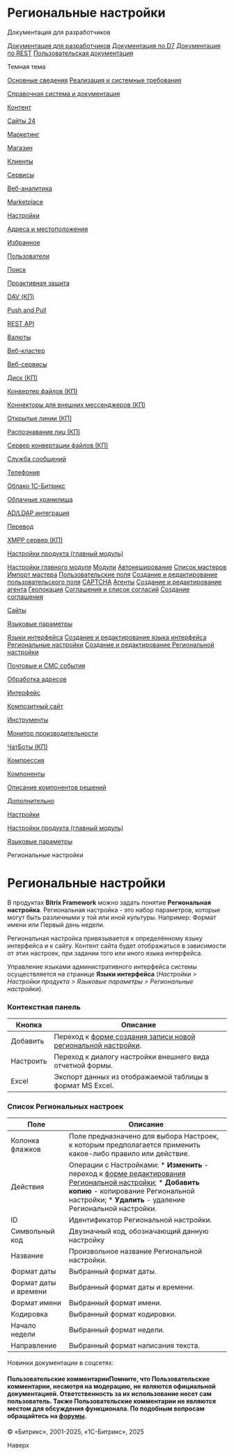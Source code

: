 # Региональные настройки

Документация для разработчиков

[Документация для разработчиков](https://dev.1c-bitrix.ru/api_help/)
[Документация по D7](https://dev.1c-bitrix.ru/api_d7/)
[Документация по REST](https://dev.1c-bitrix.ru/rest_help/)
[Пользовательская документация](https://dev.1c-bitrix.ru/user_help/)

Темная тема

[Основные сведения](/user_help/index.php)
[Реализация и системные требования](/user_help/reqintro.php)

[Справочная система и документация](/user_help/help/index.php)

[Контент](/user_help/content/index.php)

[Сайты 24](/user_help/sites24/index.php)

[Маркетинг](/user_help/marketing/index.php)

[Магазин](/user_help/store/index.php)

[Клиенты](/user_help/clients/index.php)

[Сервисы](/user_help/service/index.php)

[Веб-аналитика](/user_help/statistic/index.php)

[Marketplace](/user_help/marketplace/index.php)

[Настройки](/user_help/settings/index.php)

[Адреса и местоположения](/user_help/settings/location/index.php)

[Избранное](/user_help/settings/favorites/index.php)

[Пользователи](/user_help/settings/users/index.php)

[Поиск](/user_help/settings/search/index.php)

[Проактивная защита](/user_help/settings/security/index.php)

[DAV (КП)](/user_help/settings/dav/index.php)

[Push and Pull](/user_help/settings/pull/index.php)

[REST API](/user_help/settings/rest_api/index.php)

[Валюты](/user_help/settings/currency/index.php)

[Веб-кластер](/user_help/settings/cluster/index.php)

[Веб-сервисы](/user_help/settings/webservice/index.php)

[Диск (КП)](/user_help/settings/disk/index.php)

[Конвертер файлов (КП)](/user_help/settings/transformer/index.php)

[Коннекторы для внешних мессенджеров (КП)](/user_help/settings/imconnector/index.php)

[Открытые линии (КП)](/user_help/settings/imopenlines/index.php)

[Распознавание лиц (КП)](/user_help/settings/faceid/index.php)

[Сервер конвертации файлов (КП)](/user_help/settings/transformercontroller/index.php)

[Служба сообщений](/user_help/settings/message_service/index.php)

[Телефония](/user_help/settings/voximplant/index.php)

[Облако 1С-Битрикс](/user_help/settings/bitrixcloud/index.php)

[Облачные хранилища](/user_help/settings/clouds/index.php)

[AD/LDAP интеграция](/user_help/settings/ldap/index.php)

[Перевод](/user_help/settings/translate/index.php)

[XMPP сервер (КП)](/user_help/settings/xmpp/index.php)

[Настройки продукта (главный модуль)](/user_help/settings/settings/index.php)

[Настройки главного модуля](/user_help/settings/settings/settings.php)
[Модули](/user_help/settings/settings/module_admin.php)
[Автокеширование](/user_help/settings/settings/cache.php)
[Список мастеров](/user_help/settings/settings/wizard_list.php)
[Импорт мастера](/user_help/settings/settings/wizard_load.php)
[Пользовательские поля](/user_help/settings/settings/userfield_admin.php)
[Создание и редактирование пользовательского поля](/user_help/settings/settings/userfield_edit.php)
[CAPTCHA](/user_help/settings/settings/captcha.php)
[Агенты](/user_help/settings/settings/agent_list.php)
[Создание и редактирование агента](/user_help/settings/settings/agent_edit.php)
[Геолокация](/user_help/settings/settings/geoip_handlers_list.php)
[Соглашения и список согласий](/user_help/settings/settings/agreement_admin.php)
[Создание соглашения](/user_help/settings/settings/agreement_edit.php)

[Сайты](/user_help/settings/settings/sites/index.php)

[Языковые параметры](/user_help/settings/settings/lang_parametrs/index.php)

[Языки интерфейса](/user_help/settings/settings/lang_parametrs/lang_admin.php)
[Создание и редактирование языка интерфейса](/user_help/settings/settings/lang_parametrs/lang_edit.php)
[Региональные настройки](/user_help/settings/settings/lang_parametrs/culture_admin.php)
[Создание и редактирование Региональной настройки](/user_help/settings/settings/lang_parametrs/culture_edit.php)

[Почтовые и СМС события](/user_help/settings/settings/mail_events/index.php)

[Обработка адресов](/user_help/settings/settings/urlrewrite/index.php)

[Интерфейс](/user_help/settings/settings/user_settings/index.php)

[Композитный сайт](/user_help/settings/settings/composite/index.php)

[Инструменты](/user_help/settings/utilities/index.php)

[Монитор производительности](/user_help/settings/perfmon/index.php)

[ЧатБоты (КП)](/user_help/settings/imbot/index.php)

[Компрессия](/user_help/settings/compression/index.php)

[Компоненты](/user_help/components/index.php)

[Описание компонентов решений](/user_help/description_decisions/index.php)

[Дополнительно](/user_help/additional/index.php)

[Настройки](/user_help/settings/index.php)

[Настройки продукта (главный модуль)](/user_help/settings/settings/index.php)

[Языковые параметры](/user_help/settings/settings/lang_parametrs/index.php)

Региональные настройки

# Региональные настройки

В продуктах **Bitrix Framework** можно задать понятие **Региональная настройка**. Региональная настройка - это набор параметров, которые могут быть различными у той или иной культуры. Например: Формат имени или Первый день недели.

Региональная настройка привязывается к определённому языку интерфейса и к сайту. Контент сайта будет отображаться в зависимости от этих настроек, при задании того или иного языка интерфейса.

Управление языками административного интерфейса системы осуществляется на странице **Языки интерфейса** (*Настройки > Настройки продукта > Языковые параметры > Региональные настройки*).

  

### Контекстная панель

| Кнопка | Описание |
| --- | --- |
| Добавить | Переход к [форме создания записи новой региональной настройки](/user_help/settings/settings/lang_parametrs/culture_edit.php). |
| Настроить | Переход к диалогу настройки внешнего вида отчетной формы. |
| Excel | Экспорт данных из отображаемой таблицы в формат MS Excel. |

### Список Региональных настроек

| Поле | Описание |
| --- | --- |
| Колонка флажков | Поле предназначено для выбора Настроек, к которым предполагается применить какое-либо правило или действие. |
| Действия | Операции с Настройками:  * **Изменить** - переход к [форме редактирования Региональной настройки](/user_help/settings/settings/lang_parametrs/culture_edit.php); * **Добавить копию** - копирование Региональной настройки; * **Удалить** - удаление Региональной настройки. |
| ID | Идентификатор Региональной настройки. |
| Символьный код | Двузначный код, обозначающий данную настройку |
| Название | Произвольное название Региональной настройки. |
| Формат даты | Выбранный формат даты. |
| Формат даты и времени | Выбранный формат даты и времени. |
| Формат имени | Выбранный формат имени. |
| Кодировка | Выбранный формат кодировки. |
| Начало недели | Выбранный формат недели. |
| Направление | Выбранный формат написания текста. |

Новинки документации в соцсетях:

#### Пользовательские комментарииПомните, что Пользовательские комментарии, несмотря на модерацию, не являются официальной документацией. Ответственность за их использование несет сам пользователь. Также Пользовательские комментарии не являются местом для обсуждения функционала. По подобным вопросам обращайтесь на [форумы](http://dev.1c-bitrix.ru/community/forums/group1/).

© «Битрикс», 2001-2025, «1С-Битрикс», 2025

Наверх